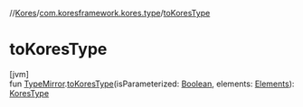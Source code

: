 //[Kores](../../index.md)/[com.koresframework.kores.type](index.md)/[toKoresType](to-kores-type.md)

# toKoresType

[jvm]\
fun [TypeMirror](https://docs.oracle.com/javase/8/docs/api/javax/lang/model/type/TypeMirror.html).[toKoresType](to-kores-type.md)(isParameterized: [Boolean](https://kotlinlang.org/api/latest/jvm/stdlib/kotlin/-boolean/index.html), elements: [Elements](https://docs.oracle.com/javase/8/docs/api/javax/lang/model/util/Elements.html)): [KoresType](-kores-type/index.md)
